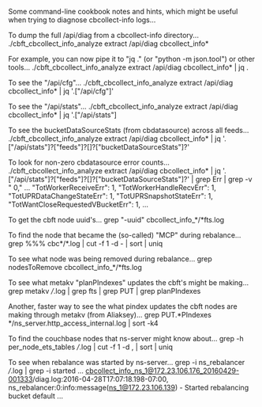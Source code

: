 Some command-line cookbook notes and hints, which might be useful when
trying to diagnose cbcollect-info logs...

To dump the full /api/diag from a cbcollect-info directory...
    ./cbft_cbcollect_info_analyze extract /api/diag cbcollect_info*

For example, you can now pipe it to "jq ." (or "python -m json.tool") or other tools...
    ./cbft_cbcollect_info_analyze extract /api/diag cbcollect_info* | jq .

To see the "/api/cfg"...
    ./cbft_cbcollect_info_analyze extract /api/diag cbcollect_info* | jq '.["/api/cfg"]'

To see the "/api/stats"...
    ./cbft_cbcollect_info_analyze extract /api/diag cbcollect_info* | jq '.["/api/stats"]

To see the bucketDataSourceStats (from cbdatasource) across all feeds...
    ./cbft_cbcollect_info_analyze extract /api/diag cbcollect_info* | jq '.["/api/stats"]?["feeds"]?[]?["bucketDataSourceStats"]?'

To look for non-zero cbdatasource error counts...
    ./cbft_cbcollect_info_analyze extract /api/diag cbcollect_info* | jq '.["/api/stats"]?["feeds"]?[]?["bucketDataSourceStats"]?' | grep Err | grep -v " 0,"
    ...
    "TotWorkerReceiveErr": 1,
    "TotWorkerHandleRecvErr": 1,
    "TotUPRDataChangeStateErr": 1,
    "TotUPRSnapshotStateErr": 1,
    "TotWantCloseRequestedVBucketErr": 1,
    ...

To get the cbft node uuid's...
    grep "\-uuid" cbcollect_info_*/*fts.log

To find the node that became the (so-called) "MCP" during rebalance...
    grep %%% cbc*/*.log | cut -f 1 -d \- | sort | uniq

To see what node was being removed during rebalance...
    grep nodesToRemove cbcollect_info_*/*fts.log

To see what metakv "planPIndexes" updates the cbft's might be making...
    grep metakv */*.log | grep fts | grep PUT | grep planPIndexes

Another, faster way to see the what pindex updates the cbft nodes are making through metakv (from Aliaksey)...
    grep PUT.*PIndexes */ns_server.http_access_internal.log | sort -k4

To find the couchbase nodes that ns-server might know about...
    grep -h per_node_ets_tables */*.log | cut -f 1 -d , | sort | uniq

To see when rebalance was started by ns-server...
    grep -i ns_rebalancer */*.log | grep -i started
    ...
    cbcollect_info_ns_1@172.23.106.176_20160429-001333/diag.log:2016-04-28T17:07:18.198-07:00, ns_rebalancer:0:info:message(ns_1@172.23.106.139) - Started rebalancing bucket default
    ...

